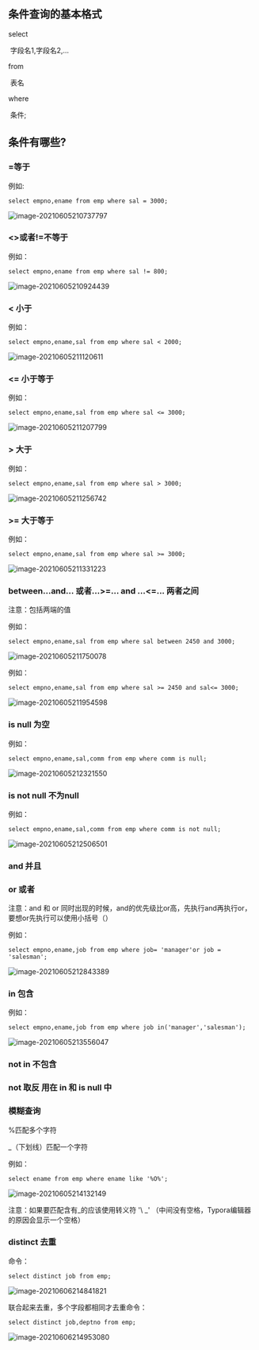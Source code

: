 ## 条件查询的基本格式

select

​	字段名1,字段名2,...

from

​	表名

where

​	条件;

## 条件有哪些?

### =等于

例如:

```mysql
select empno,ename from emp where sal = 3000;
```

![image-20210605210737797](02MySQL的条件查询命令.assets/image-20210605210737797.png)

### <>或者!=不等于

例如：

```mysql
select empno,ename from emp where sal != 800;
```

![image-20210605210924439](02MySQL的条件查询命令.assets/image-20210605210924439.png)

### < 小于

例如：

```mysql
select empno,ename,sal from emp where sal < 2000;
```

![image-20210605211120611](02MySQL的条件查询命令.assets/image-20210605211120611-1622898681962.png)

### <= 小于等于

例如：

```mysql
select empno,ename,sal from emp where sal <= 3000;
```

![image-20210605211207799](02MySQL的条件查询命令.assets/image-20210605211207799.png)

### > 大于

例如：

```mysql
select empno,ename,sal from emp where sal > 3000;
```

![image-20210605211256742](02MySQL的条件查询命令.assets/image-20210605211256742.png)

### >= 大于等于

例如：

```mysql
select empno,ename,sal from emp where sal >= 3000;
```

![image-20210605211331223](02MySQL的条件查询命令.assets/image-20210605211331223-1622898811886.png)

### between...and... 或者...>=... and ...<=... 两者之间

注意：包括两端的值

例如：

```mysql
select empno,ename,sal from emp where sal between 2450 and 3000;
```

![image-20210605211750078](02MySQL的条件查询命令.assets/image-20210605211750078.png)

例如： 

```mysql
select empno,ename,sal from emp where sal >= 2450 and sal<= 3000;
```

![image-20210605211954598](02MySQL的条件查询命令.assets/image-20210605211954598.png)

### is null 为空

例如： 

```mysql
select empno,ename,sal,comm from emp where comm is null;
```

![image-20210605212321550](02MySQL的条件查询命令.assets/image-20210605212321550.png)

### is not null 不为null

例如：

```mysql
select empno,ename,sal,comm from emp where comm is not null;
```

![image-20210605212506501](02MySQL的条件查询命令.assets/image-20210605212506501.png)

### and 并且

### or 或者

注意：and 和 or 同时出现的时候，and的优先级比or高，先执行and再执行or，要想or先执行可以使用小括号（）

例如：

```mysql
select empno,ename,job from emp where job= 'manager'or job = 'salesman';
```

![image-20210605212843389](02MySQL的条件查询命令.assets/image-20210605212843389.png)

### in 包含

例如：

```mysql
select empno,ename,job from emp where job in('manager','salesman');
```

![image-20210605213556047](02MySQL的条件查询命令.assets/image-20210605213556047.png)

### not in 不包含



### not 取反 用在 in 和 is null 中



### 模糊查询

%匹配多个字符

_（下划线）匹配一个字符

例如：

```mysql
select ename from emp where ename like '%O%';
```

![image-20210605214132149](02MySQL的条件查询命令.assets/image-20210605214132149.png)

注意：如果要匹配含有_的应该使用转义符 '\ _'  （中间没有空格，Typora编辑器的原因会显示一个空格）

### distinct 去重

命令：

```mysql
select distinct job from emp;
```

![image-20210606214841821](02MySQL的条件查询命令.assets/image-20210606214841821-1622987322928.png)

联合起来去重，多个字段都相同才去重命令：

```mysql
select distinct job,deptno from emp;
```

![image-20210606214953080](02MySQL的条件查询命令.assets/image-20210606214953080.png)


